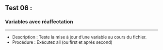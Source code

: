 ## Test 06 :
### Variables avec réaffectation

-------
- Description : Teste la mise à jour d’une variable au cours du fichier.
- Procédure : Exécutez all (ou first et après second)
